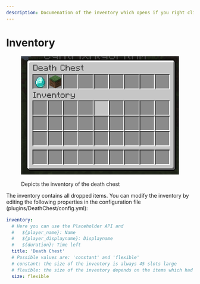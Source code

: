 ```yaml
---
description: Documenation of the inventory which opens if you right click the death chest
---
```


# Inventory

<figure><img src="../.gitbook/assets/chest-inventory.png" alt=""><figcaption><p>Depicts the inventory of the death chest</p></figcaption></figure>

The inventory contains all dropped items. You can modify the inventory by editing the following properties in the configuration file (plugins/DeathChest/config.yml):



```yaml
inventory:
  # Here you can use the Placeholder API and
  #   ${player_name}: Name
  #   ${player_displayname}: Displayname
  #   ${duration}: Time left
  title: 'Death Chest'
  # Possible values are: 'constant' and 'flexible'
  # constant: the size of the inventory is always 45 slots large
  # flexible: the size of the inventory depends on the items which had the player in the inventory.
  size: flexible
```
